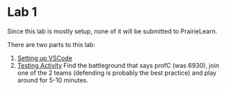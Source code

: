 # Lab 1

Since this lab is mostly setup, none of it will be submitted to PrairieLearn.

There are two parts to this lab:
1. [Setting up VSCode](vscode-setup.md)
2. [Testing Activity](https://www.code-defenders.org)
   Find the battleground that says profC (was 6930), join
   one of the 2 teams (defending is probably the best practice)
   and play around for 5-10 minutes.
